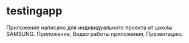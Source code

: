 # testingapp
Приложение написано для индивидуального проекта ит школы SAMSUNG.
Приложение,
Видео работы приложения,
Презентацию.
